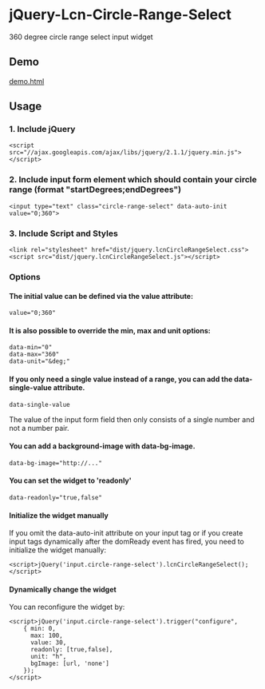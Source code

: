 jQuery-Lcn-Circle-Range-Select
==============================

360 degree circle range select input widget


Demo
----

[demo.html](http://cdn.rawgit.com/FaiblUG/jQuery-Lcn-Circle-Range-Select/master/demo.html)


Usage
-----

### 1. Include jQuery
    
    <script src="//ajax.googleapis.com/ajax/libs/jquery/2.1.1/jquery.min.js"></script>

### 2. Include input form element which should contain your circle range (format "startDegrees;endDegrees")
    
    <input type="text" class="circle-range-select" data-auto-init value="0;360">

### 3. Include Script and Styles
    
    <link rel="stylesheet" href="dist/jquery.lcnCircleRangeSelect.css">
    <script src="dist/jquery.lcnCircleRangeSelect.js"></script>


### Options

#### The initial value can be defined via the value attribute:
    
    value="0;360"
   
#### It is also possible to override the min, max and unit options:
    
    data-min="0"
    data-max="360"
    data-unit="&deg;"
    
#### If you only need a single value instead of a range, you can add the data-single-value attribute.

    data-single-value

The value of the input form field then only consists of a single number and not a number pair.
    
#### You can add a background-image with data-bg-image.

    data-bg-image="http://..."
    
#### You can set the widget to 'readonly'

	data-readonly="true,false"    

#### Initialize the widget manually

If you omit the data-auto-init attribute on your input tag or if you create input tags dynamically after the domReady event has fired, you need to initialize the widget manually:
    
    <script>jQuery('input.circle-range-select').lcnCircleRangeSelect();</script>   
    
#### Dynamically change the widget

 You can reconfigure the widget by:
 
	<script>jQuery('input.circle-range-select').trigger("configure", 
		{ min: 0, 
		  max: 100, 
		  value: 30, 
		  readonly: [true,false],
		  unit: "h",
		  bgImage: [url, 'none']  
		});
	</script>
 	
 	
 
